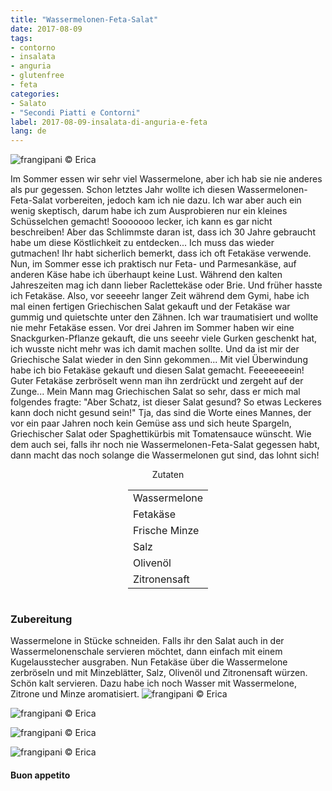 ```yaml
---
title: "Wassermelonen-Feta-Salat"
date: 2017-08-09
tags:
- contorno
- insalata
- anguria
- glutenfree
- feta 
categories:
- Salato
- "Secondi Piatti e Contorni"
label: 2017-08-09-insalata-di-anguria-e-feta
lang: de
---
```

![](../2017-08-09-insalata-di-anguria-e-feta/header.jpg "frangipani © Erica")

Im Sommer essen wir sehr viel Wassermelone, aber ich hab sie nie anderes als pur gegessen. Schon letztes Jahr wollte ich diesen Wassermelonen-Feta-Salat vorbereiten, jedoch kam ich nie dazu. Ich war aber auch ein wenig skeptisch, darum habe ich zum Ausprobieren nur ein kleines Schüsselchen gemacht! Sooooooo lecker, ich kann es gar nicht beschreiben! Aber das Schlimmste daran ist, dass ich 30 Jahre gebraucht habe um diese Köstlichkeit zu entdecken... Ich muss das wieder gutmachen! Ihr habt sicherlich bemerkt, dass ich oft Fetakäse verwende. Nun, im Sommer esse ich praktisch nur Feta- und Parmesankäse, auf anderen Käse habe ich überhaupt keine Lust. Während den kalten Jahreszeiten mag ich dann lieber Raclettekäse oder Brie. Und früher hasste ich Fetakäse. Also, vor seeeehr langer Zeit während dem Gymi, habe ich mal einen fertigen Griechischen Salat gekauft und der Fetakäse war gummig und quietschte unter den Zähnen. Ich war traumatisiert und wollte nie mehr Fetakäse essen. Vor drei Jahren im Sommer haben wir eine Snackgurken-Pflanze gekauft, die uns seeehr viele Gurken geschenkt hat, ich wusste nicht mehr was ich damit machen sollte. Und da ist mir der Griechische Salat wieder in den Sinn gekommen... Mit viel Überwindung habe ich bio Fetakäse gekauft und diesen Salat gemacht. Feeeeeeeein! Guter Fetakäse zerbröselt wenn man ihn zerdrückt und zergeht auf der Zunge... Mein Mann mag Griechischen Salat so sehr, dass er mich mal folgendes fragte: "Aber Schatz, ist dieser Salat gesund? So etwas Leckeres kann doch nicht gesund sein!" Tja, das sind die Worte eines Mannes, der vor ein paar Jahren noch kein Gemüse ass und sich heute Spargeln, Griechischer Salat oder Spaghettikürbis mit Tomatensauce wünscht. Wie dem auch sei, falls ihr noch nie Wassermelonen-Feta-Salat gegessen habt, dann macht das noch solange die Wassermelonen gut sind, das lohnt sich!

<div id="wrapper" style="text-align: center">
  <div id="yourdiv" style="display: inline-block;">
    <div class="ingredients">
      <div class="ingredients-title">Zutaten</div>
      <table>
        <tbody>
          <tr>
            <td>Wassermelone</td>
          </tr>
          <tr>
            <td>Fetakäse</td>
          </tr>
          <tr>
            <td>Frische Minze</td>
          </tr>
          <tr>
            <td>Salz</td>
          </tr>
          <tr>
            <td>Olivenöl</td>
          </tr>
          <tr>
            <td>Zitronensaft</td>
          </tr>
        </tbody>
      </table>
    </div>
  </div>
</div>


<h3>
  <font color="grey">
    <i class="fa-solid fa-gears"></i>
  </font> Zubereitung
</h3>

Wassermelone in Stücke schneiden. Falls ihr den Salat auch in der Wassermelonenschale servieren möchtet, dann einfach mit einem Kugelausstecher ausgraben. Nun Fetakäse über die Wassermelone zerbröseln und mit Minzeblätter, Salz, Olivenöl und Zitronensaft würzen. Schön kalt servieren. Dazu habe ich noch Wasser mit Wassermelone, Zitrone und Minze aromatisiert.
![](../2017-08-09-insalata-di-anguria-e-feta/risultato1.jpg "frangipani © Erica")

![](../2017-08-09-insalata-di-anguria-e-feta/risultato2.jpg "frangipani © Erica")

![](../2017-08-09-insalata-di-anguria-e-feta/risultato3.jpg "frangipani © Erica")

![](../2017-08-09-insalata-di-anguria-e-feta/risultato4.jpg "frangipani © Erica")

<h4>Buon appetito
  <font color="red">
    <i class="fa-regular fa-face-smile"></i>
  </font>
</h4>

